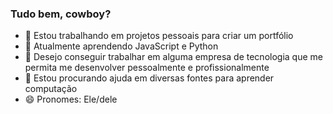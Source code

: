 ### Tudo bem, cowboy?

- 🔭 Estou trabalhando em projetos pessoais para criar um portfólio
- 🌱 Atualmente aprendendo JavaScript e Python 
- 👯 Desejo conseguir trabalhar em alguma empresa de tecnologia que me permita me desenvolver pessoalmente e profissionalmente
- 🤔 Estou procurando ajuda em diversas fontes para aprender computação 
- 😄 Pronomes: Ele/dele
